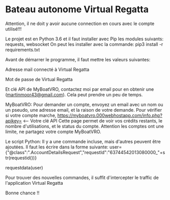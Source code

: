 # Bateau autonome Virtual Regatta

Attention, il ne doit y avoir aucune connection en cours avec le compte utilisé!!!

Le projet est en Python 3.6 et il faut installer avec Pip les modules suivants: requests, websocket
On peut les installer avec la commande: pip3 install -r requirements.txt

Avant de démarrer le programme, il faut mettre les valeurs suivantes:

Adresse mail connecté à Virtual Regatta

Mot de passe de Virtual Regatta

Et clé API de MyBoatVRO, contactez moi par email pour en obtenir une (martinmoor43@gmail.com). Cela peut prendre un peu de temps.

MyBoatVRO:
Pour demander un compte, envoyez un email avec un nom ou un pseudo, une adresse email, et la raison de votre demande.
Pour vérifier si votre compte marche, https://myboatvro.000webhostapp.com/info.php?apikey= <-- Votre clé API
Cette page permet de voir vos crédits restants, le nombre d'utilisations, et le status du compte.
Attention les comptes ont une limite, ne partagez votre compte MyBoatVRO.

Le script Python:
Il y a une commande incluse, mais d'autres peuvent être ajoutées.
Il faut les écrire dans la forme suivante: 
user={"@class":".AccountDetailsRequest","requestId":"63744542013080000_"+str(requestid())}

requestdata(user)

Pour trouver des nouvelles commandes, il suffit d'intercepter le traffic de l'application Virtual Regatta
 
 Bonne chance !!
